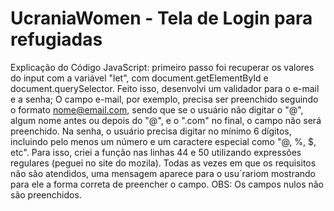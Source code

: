 # UcraniaWomen - Tela de Login para refugiadas
Explicação do Código JavaScript: primeiro passo foi recuperar os valores do input com a variável "let", com document.getElementById e document.querySelector.
Feito isso, desenvolvi um validador para o e-mail e a senha; O campo e-mail, por exemplo, precisa ser preenchido seguindo o formato nome@email.com,
sendo que se o usuário não digitar o "@", algum nome antes ou depois do "@", e o ".com" no final, o campo não será preenchido. Na senha, o usuário precisa digitar
no mínimo 6 dígitos, incluindo pelo menos um número e um caractere especial como "@, %, $, etc". Para isso, criei a função nas linhas 44 e 50 utilizando
expressões regulares (peguei no site do mozila). Todas as vezes em que os requisitos não são atendidos, uma mensagem aparece para o usu´rariom mostrando para ele a forma correta de preencher o campo. 
OBS: Os campos nulos não são preenchidos. 
